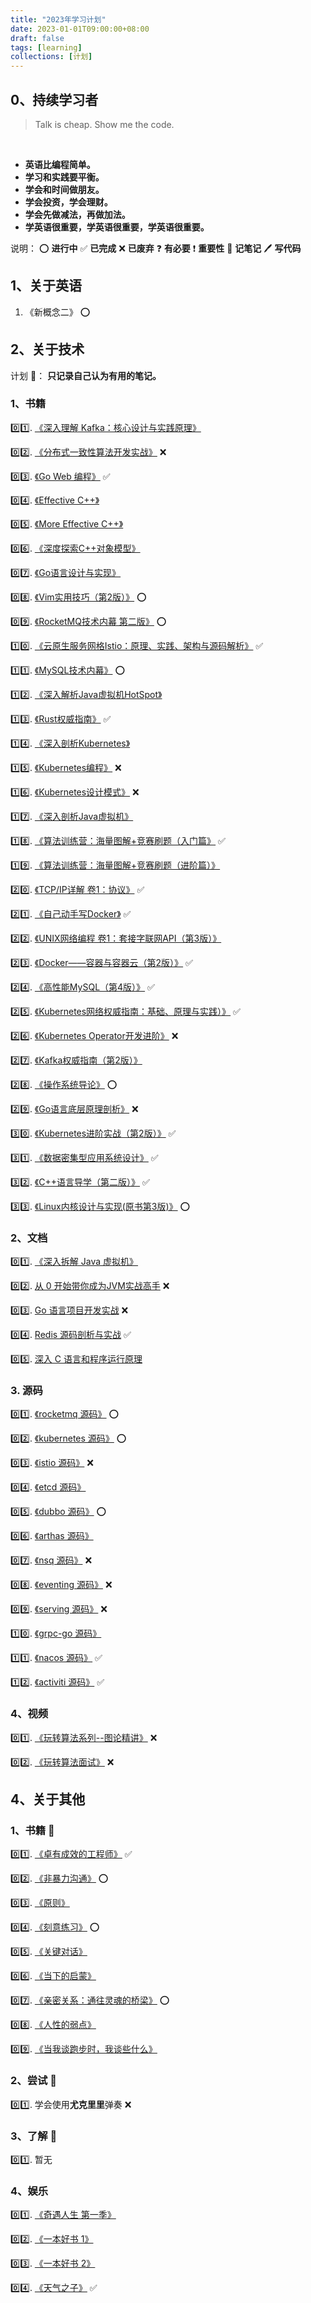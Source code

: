 ```yaml
---
title: "2023年学习计划"
date: 2023-01-01T09:00:00+08:00
draft: false
tags: [learning]
collections: [计划]
---
```



## 0、持续学习者

> Talk is cheap. Show me the code.

<br/>

- **英语比编程简单。**
- **学习和实践要平衡。**
- **学会和时间做朋友。**
- **学会投资，学会理财。**
- **学会先做减法，再做加法。**
- **学英语很重要，学英语很重要，学英语很重要。**

说明：
:o: **进行中**
:white_check_mark: **已完成**
:x: **已废弃**
:question: **有必要**
:exclamation: **重要性**
:memo: **记笔记**
:pen: **写代码**

## 1、关于英语

1. 《新概念二》  :o:

## 2、关于技术

计划 :tada:： **只记录自己认为有用的笔记。**

### 1、书籍

:zero::one:. [《深入理解 Kafka：核心设计与实践原理》](https://book.douban.com/subject/30437872/)

:zero::two:. [《分布式一致性算法开发实战》](https://book.douban.com/subject/35051108/) :x:

:zero::three:. [《Go Web 编程》](https://book.douban.com/subject/27204133/) :white_check_mark:

:zero::four:. [《Effective C++》](https://book.douban.com/subject/1842426/)

:zero::five:. [《More Effective C++》](https://book.douban.com/subject/5908727/)

:zero::six:. [《深度探索C++对象模型》](https://book.douban.com/subject/10427315/)

:zero::seven:. [《Go语言设计与实现》](https://book.douban.com/subject/35635836/)

:zero::eight:. [《Vim实用技巧（第2版）》](https://book.douban.com/subject/26967597/) :o:

:zero::nine:. [《RocketMQ技术内幕 第二版》](https://book.douban.com/subject/35626441/) :o:

:one::zero:. [《云原生服务网格Istio：原理、实践、架构与源码解析》](https://book.douban.com/subject/34438220/) :white_check_mark:

:one::one:. [《MySQL技术内幕》](https://book.douban.com/subject/24708143/) :o:

:one::two:. [《深入解析Java虚拟机HotSpot》](https://book.douban.com/subject/35292715/) 

:one::three:. [《Rust权威指南》](https://book.douban.com/subject/35081743/) :white_check_mark:

:one::four:. [《深入剖析Kubernetes》](https://book.douban.com/subject/35424872/)

:one::five:. [《Kubernetes编程》](https://book.douban.com/subject/35498478/) :x:

:one::six:. [《Kubernetes设计模式》](https://book.douban.com/subject/35175701/) :x:

:one::seven:. [《深入剖析Java虚拟机》](https://book.douban.com/subject/35571969/)

:one::eight:. [《算法训练营：海量图解+竞赛刷题（入门篇》](https://book.douban.com/subject/35528404/) :white_check_mark:

:one::nine:. [《算法训练营：海量图解+竞赛刷题（进阶篇）》](https://book.douban.com/subject/35430410/)

:two::zero:. [《TCP/IP详解 卷1：协议》](https://book.douban.com/subject/1088054/) :white_check_mark:

:two::one:. [《自己动手写Docker》](https://book.douban.com/subject/27082348/) :white_check_mark:

:two::two:. [《UNIX网络编程 卷1：套接字联网API（第3版）》](https://book.douban.com/subject/26434583/)

:two::three:. [《Docker——容器与容器云（第2版）》](https://book.douban.com/subject/26894736/) :white_check_mark:

:two::four:. [《高性能MySQL（第4版）》](https://book.douban.com/subject/36096578/) :white_check_mark:

:two::five:. [《Kubernetes网络权威指南：基础、原理与实践）》](https://book.douban.com/subject/34855927/) :white_check_mark:

:two::six:. [《Kubernetes Operator开发进阶》](https://book.douban.com/subject/36209350/) :x:

:two::seven:. [《Kafka权威指南（第2版）》](https://book.douban.com/subject/36161660/)

:two::eight:. [《操作系统导论》](https://book.douban.com/subject/33463930/) :o:

:two::nine:. [《Go语言底层原理剖析》](https://book.douban.com/subject/35556889/) :x:

:three::zero:. [《Kubernetes进阶实战（第2版）》](https://book.douban.com/subject/35355405/) :white_check_mark:

:three::one:. [《数据密集型应用系统设计》](https://book.douban.com/subject/30329536/) :white_check_mark:

:three::two:. [《C++语言导学（第二版）》](https://book.douban.com/subject/34809273/) :white_check_mark:

:three::three:. [《Linux内核设计与实现(原书第3版)》](https://book.douban.com/subject/6097773/) :o:

### 2、文档

:zero::one:. [《深入拆解 Java 虚拟机》](https://time.geekbang.org/column/intro/100010301)

:zero::two:. [从 0 开始带你成为JVM实战高手]() :x:

:zero::three:. [Go 语言项目开发实战](https://time.geekbang.org/column/intro/100079601) :x:

:zero::four:. [Redis 源码剖析与实战](https://time.geekbang.org/column/intro/100084301) :white_check_mark:

:zero::five:. [深入 C 语言和程序运行原理](https://time.geekbang.org/column/intro/100100701)

### 3. 源码

:zero::one:. [《rocketmq 源码》](https://github.com/apache/rocketmq) :o:

:zero::two:. [《kubernetes 源码》](https://github.com/kubernetes/kubernetes) :o:

:zero::three:. [《istio 源码》](https://github.com/istio/istio)  :x:

:zero::four:. [《etcd 源码》](https://github.com/etcd-io/etcd)

:zero::five:. [《dubbo 源码》](https://github.com/apache/dubbo) :o:

:zero::six:. [《arthas 源码》](https://github.com/alibaba/arthas)

:zero::seven:. [《nsq 源码》](https://github.com/nsqio/nsq) :x:

:zero::eight:. [《eventing 源码》](https://github.com/knative/eventing) :x:

:zero::nine:. [《serving 源码》](https://github.com/knative/serving) :x:

:one::zero:. [《grpc-go 源码》](https://github.com/grpc/grpc-go)

:one::one:. [《nacos 源码》](https://github.com/alibaba/nacos) :white_check_mark:

:one::two:. [《activiti 源码》](https://github.com/Activiti/Activiti) :white_check_mark:

### 4、视频

:zero::one:. [《玩转算法系列--图论精讲》](https://coding.imooc.com/class/370.html) :x:

:zero::two:. [《玩转算法面试》](https://coding.imooc.com/class/82.html) :x:

## 4、关于其他

### 1、书籍 :tada:

:zero::one:. [《卓有成效的工程师》](https://book.douban.com/subject/35948443/) :white_check_mark:

:zero::two:. [《非暴力沟通》](https://book.douban.com/subject/3533221/) :o:

:zero::three:. [《原则》](https://book.douban.com/subject/27608239/)

:zero::four:. [《刻意练习》](https://book.douban.com/subject/26895993/) :o:

:zero::five:. [《关键对话》](https://book.douban.com/subject/10586741/)

:zero::six:. [《当下的启蒙》](https://book.douban.com/subject/30376593/)

:zero::seven:. [《亲密关系：通往灵魂的桥梁》](https://book.douban.com/subject/26363229/) :o:

:zero::eight:. [《人性的弱点》](https://book.douban.com/subject/25985683/)

:zero::nine:. [《当我谈跑步时，我谈些什么》](https://book.douban.com/subject/4872222/)

### 2、尝试 :tada:

:zero::one:. 学会使用**尤克里里**弹奏 :x:

### 3、了解 :tada:

:zero::one:. 暂无

### 4、娱乐

:zero::one:. [《奇遇人生 第一季》](https://movie.douban.com/subject/30304024/)

:zero::two:. [《一本好书 1》](https://movie.douban.com/subject/30337114/)

:zero::three:. [《一本好书 2》](https://movie.douban.com/subject/34820448/)

:zero::four:. [《天气之子》](https://movie.douban.com/subject/30402296/) :white_check_mark:


